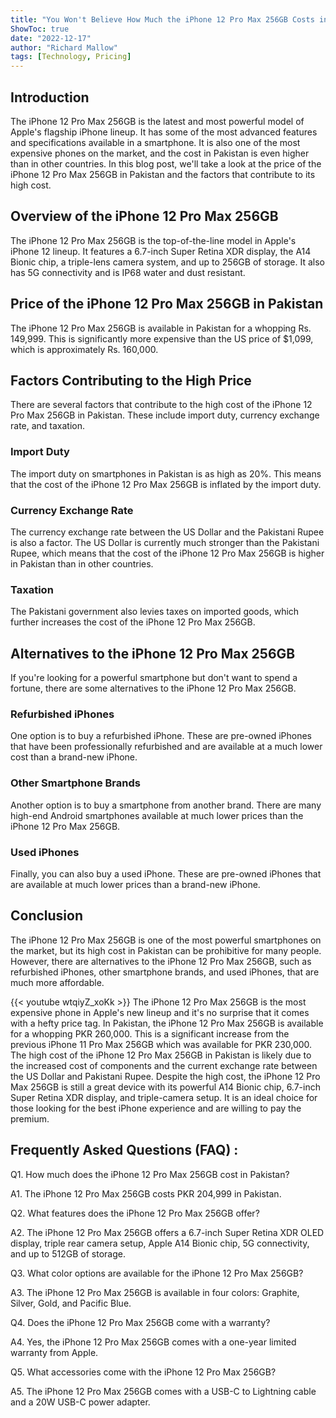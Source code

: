```yaml
---
title: "You Won't Believe How Much the iPhone 12 Pro Max 256GB Costs in Pakistan!"
ShowToc: true 
date: "2022-12-17"
author: "Richard Mallow" 
tags: [Technology, Pricing]
---
```

## Introduction
The iPhone 12 Pro Max 256GB is the latest and most powerful model of Apple's flagship iPhone lineup. It has some of the most advanced features and specifications available in a smartphone. It is also one of the most expensive phones on the market, and the cost in Pakistan is even higher than in other countries. In this blog post, we'll take a look at the price of the iPhone 12 Pro Max 256GB in Pakistan and the factors that contribute to its high cost.

## Overview of the iPhone 12 Pro Max 256GB
The iPhone 12 Pro Max 256GB is the top-of-the-line model in Apple's iPhone 12 lineup. It features a 6.7-inch Super Retina XDR display, the A14 Bionic chip, a triple-lens camera system, and up to 256GB of storage. It also has 5G connectivity and is IP68 water and dust resistant.

## Price of the iPhone 12 Pro Max 256GB in Pakistan
The iPhone 12 Pro Max 256GB is available in Pakistan for a whopping Rs. 149,999. This is significantly more expensive than the US price of $1,099, which is approximately Rs. 160,000.

## Factors Contributing to the High Price
There are several factors that contribute to the high cost of the iPhone 12 Pro Max 256GB in Pakistan. These include import duty, currency exchange rate, and taxation.

### Import Duty
The import duty on smartphones in Pakistan is as high as 20%. This means that the cost of the iPhone 12 Pro Max 256GB is inflated by the import duty.

### Currency Exchange Rate
The currency exchange rate between the US Dollar and the Pakistani Rupee is also a factor. The US Dollar is currently much stronger than the Pakistani Rupee, which means that the cost of the iPhone 12 Pro Max 256GB is higher in Pakistan than in other countries.

### Taxation
The Pakistani government also levies taxes on imported goods, which further increases the cost of the iPhone 12 Pro Max 256GB.

## Alternatives to the iPhone 12 Pro Max 256GB
If you're looking for a powerful smartphone but don't want to spend a fortune, there are some alternatives to the iPhone 12 Pro Max 256GB.

### Refurbished iPhones
One option is to buy a refurbished iPhone. These are pre-owned iPhones that have been professionally refurbished and are available at a much lower cost than a brand-new iPhone.

### Other Smartphone Brands
Another option is to buy a smartphone from another brand. There are many high-end Android smartphones available at much lower prices than the iPhone 12 Pro Max 256GB.

### Used iPhones
Finally, you can also buy a used iPhone. These are pre-owned iPhones that are available at much lower prices than a brand-new iPhone.

## Conclusion
The iPhone 12 Pro Max 256GB is one of the most powerful smartphones on the market, but its high cost in Pakistan can be prohibitive for many people. However, there are alternatives to the iPhone 12 Pro Max 256GB, such as refurbished iPhones, other smartphone brands, and used iPhones, that are much more affordable.

{{< youtube wtqiyZ_xoKk >}} 
The iPhone 12 Pro Max 256GB is the most expensive phone in Apple's new lineup and it's no surprise that it comes with a hefty price tag. In Pakistan, the iPhone 12 Pro Max 256GB is available for a whopping PKR 260,000. This is a significant increase from the previous iPhone 11 Pro Max 256GB which was available for PKR 230,000. The high cost of the iPhone 12 Pro Max 256GB in Pakistan is likely due to the increased cost of components and the current exchange rate between the US Dollar and Pakistani Rupee. Despite the high cost, the iPhone 12 Pro Max 256GB is still a great device with its powerful A14 Bionic chip, 6.7-inch Super Retina XDR display, and triple-camera setup. It is an ideal choice for those looking for the best iPhone experience and are willing to pay the premium.

## Frequently Asked Questions (FAQ) :
Q1. How much does the iPhone 12 Pro Max 256GB cost in Pakistan?

A1. The iPhone 12 Pro Max 256GB costs PKR 204,999 in Pakistan.

Q2. What features does the iPhone 12 Pro Max 256GB offer?

A2. The iPhone 12 Pro Max 256GB offers a 6.7-inch Super Retina XDR OLED display, triple rear camera setup, Apple A14 Bionic chip, 5G connectivity, and up to 512GB of storage.

Q3. What color options are available for the iPhone 12 Pro Max 256GB?

A3. The iPhone 12 Pro Max 256GB is available in four colors: Graphite, Silver, Gold, and Pacific Blue.

Q4. Does the iPhone 12 Pro Max 256GB come with a warranty?

A4. Yes, the iPhone 12 Pro Max 256GB comes with a one-year limited warranty from Apple.

Q5. What accessories come with the iPhone 12 Pro Max 256GB?

A5. The iPhone 12 Pro Max 256GB comes with a USB-C to Lightning cable and a 20W USB-C power adapter.


